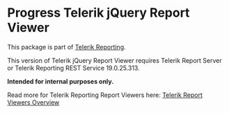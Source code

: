# Progress Telerik jQuery Report Viewer
        
This package is part of [Telerik Reporting](https://www.telerik.com/reporting).

This version of Telerik jQuery Report Viewer requires Telerik Report Server or Telerik Reporting REST Service 19.0.25.313.

__Intended for internal purposes only.__

Read more for Telerik Reporting Report Viewers here: [Telerik Report Viewers Overview](https://docs.telerik.com/reporting/embedding-reports/display-reports-in-applications/overview)